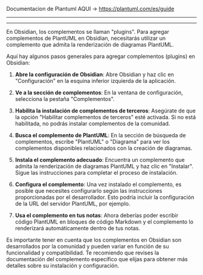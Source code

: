 Documentacion de Plantuml AQUI -> https://plantuml.com/es/guide


---











---




En Obsidian, los complementos se llaman "plugins". Para agregar complementos de PlantUML en Obsidian, necesitarás utilizar un complemento que admita la renderización de diagramas PlantUML.

Aquí hay algunos pasos generales para agregar complementos (plugins) en Obsidian:

1. **Abre la configuración de Obsidian**: Abre Obsidian y haz clic en "Configuración" en la esquina inferior izquierda de la aplicación.

2. **Ve a la sección de complementos**: En la ventana de configuración, selecciona la pestaña "Complementos".

3. **Habilita la instalación de complementos de terceros**: Asegúrate de que la opción "Habilitar complementos de terceros" esté activada. Si no está habilitada, no podrás instalar complementos de la comunidad.

4. **Busca el complemento de PlantUML**: En la sección de búsqueda de complementos, escribe "PlantUML" o "Diagrama" para ver los complementos disponibles relacionados con la creación de diagramas.

5. **Instala el complemento adecuado**: Encuentra un complemento que admita la renderización de diagramas PlantUML y haz clic en "Instalar". Sigue las instrucciones para completar el proceso de instalación.

6. **Configura el complemento**: Una vez instalado el complemento, es posible que necesites configurarlo según las instrucciones proporcionadas por el desarrollador. Esto podría incluir la configuración de la URL del servidor PlantUML, por ejemplo.

7. **Usa el complemento en tus notas**: Ahora deberías poder escribir código PlantUML en bloques de código Markdown y el complemento lo renderizará automáticamente dentro de tus notas.

Es importante tener en cuenta que los complementos en Obsidian son desarrollados por la comunidad y pueden variar en función de su funcionalidad y compatibilidad. Te recomiendo que revises la documentación del complemento específico que elijas para obtener más detalles sobre su instalación y configuración.
